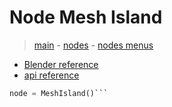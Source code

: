 # Node Mesh Island

> [main](../structure.md) - [nodes](nodes.md) - [nodes menus](nodes_menus.md)

- [Blender reference](https://docs.blender.org/manual/en/latest/modeling/geometry_nodes/mesh/mesh_island.html)
 - [api reference]({node.blender_python_ref})

```python
node = MeshIsland()```
